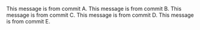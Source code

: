 This message is from commit A. 
This message is from commit B. 
This message is from commit C.
This message is from commit D.
This message is from commit E.
